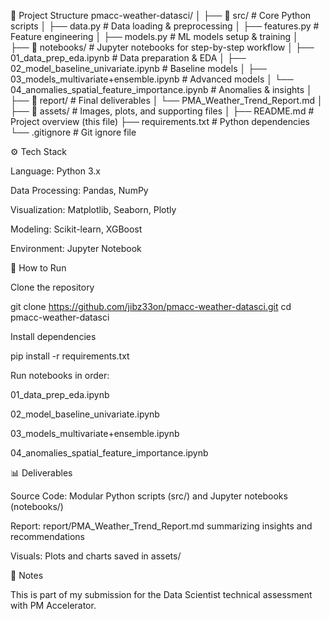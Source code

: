 




📂 Project Structure
pmacc-weather-datasci/
│
├── 📁 src/                # Core Python scripts
│   ├── data.py            # Data loading & preprocessing
│   ├── features.py        # Feature engineering
│   ├── models.py          # ML models setup & training
│   
├── 📁 notebooks/           # Jupyter notebooks for step-by-step workflow
│   ├── 01_data_prep_eda.ipynb                 # Data preparation & EDA
│   ├── 02_model_baseline_univariate.ipynb     # Baseline models
│   ├── 03_models_multivariate+ensemble.ipynb  # Advanced models
│   └── 04_anomalies_spatial_feature_importance.ipynb  # Anomalies & insights
│
├── 📁 report/              # Final deliverables
│   └── PMA_Weather_Trend_Report.md
│
├── 📁 assets/              # Images, plots, and supporting files
│
├── README.md               # Project overview (this file)
├── requirements.txt        # Python dependencies
└── .gitignore              # Git ignore file

 
⚙️ Tech Stack

Language: Python 3.x

Data Processing: Pandas, NumPy

Visualization: Matplotlib, Seaborn, Plotly

Modeling: Scikit-learn, XGBoost

Environment: Jupyter Notebook

🚀 How to Run

Clone the repository

git clone https://github.com/jibz33on/pmacc-weather-datasci.git
cd pmacc-weather-datasci


Install dependencies

pip install -r requirements.txt


Run notebooks in order:

01_data_prep_eda.ipynb

02_model_baseline_univariate.ipynb

03_models_multivariate+ensemble.ipynb

04_anomalies_spatial_feature_importance.ipynb

📊 Deliverables

Source Code: Modular Python scripts (src/) and Jupyter notebooks (notebooks/)

Report: report/PMA_Weather_Trend_Report.md summarizing insights and recommendations

Visuals: Plots and charts saved in assets/

📌 Notes

This is part of my submission for the Data Scientist technical assessment with PM Accelerator.
